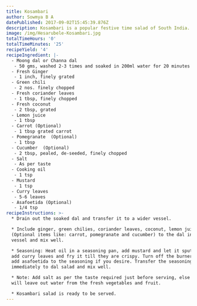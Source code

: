 ```yaml
---
title: Kosambari
author: Sowmya B A
datePublished: 2017-09-02T15:45:39.876Z
description: Kosambari is a popular festive time salad of South India.
image: /img/Hesarubele-Kosambari.jpg
totalTimeHours: '0'
totalTimeMinutes: '25'
recipeYield: '4'
recipeIngredient: |-
  - Moong dal or Channa dal
   - 50 gms, washed 2-3 times and soaked in 200ml water for 20 minutes
  - Fresh Ginger
   - 1 inch, finely grated
  - Green chili 
   - 2 nos. finely chopped
  - Fresh coriander leaves
   - 1 tbsp, finely chopped
  - Fresh coconut
   - 2 tbsp, grated
  - Lemon juice
   - 1 tbsp
  - Carrot (Optional)
   - 1 tbsp grated carrot
  - Pomegranate  (Optional)
   - 1 tbsp
  - Cucumber  (Optional)
   - 2 tbsp, pealed, de-seeded, finely chopped 
  - Salt
   - As per taste
  - Cooking oil
   - 1 tsp
  - Mustard
   - 1 tsp
  - Curry leaves
   - 5-6 leaves
  - Asafoetida (Optional)
   - 1/4 tsp
recipeInstructions: >-
  * Drain out the soaked dal and transfer it to a wider vessel.

  * Include ginger, green chilies, coriander leaves, coconut, lemon juice
  (Optional items like: carrot, pomegranate and cucumber) to the dal in the
  vessel and mix well.

  * Seasoning: Heat oil in a seasoning pan, add mustard and let it sputter, now
  add curry leaves and fry it till they are crispy. Turn off the burner. You can
  add asafoetida to the seasoning if you desire. Transfer the seasoning
  immediately to dal salad and mix well.

  * Note: Add salt as per the taste required just before serving, else the salad
  will leave out water from the fresh vegetables and fruit.

  * Kosambari salad is ready to be served.
---
```




